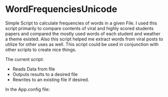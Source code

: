 # WordFrequenciesUnicode
Simple Script to calculate frequencies of words in a given File. 
I used this script primarily to compare contents of viral and highly scored students papers and compared the mostly used words of each student and weather a theme existed. Also this script helped me extract words from viral posts to utilize for other uses as well. This script could be used in conjunction with other scripts to create nice things.


The current script:
- Reads Data from file
- Outputs results to a desired file
- Rewrites to an existing file if desired.

In the App.config file:
    <add key="rewrite" value="1" />
    <add key="storePath" value="C:\Users\Ibrahim\My Documents\" />
    <add key="fileName" value="WriteCounts.txt" />
    <add key="sourceFilePath" value="C:\Users\Ibrahim\My Documents\" />
    <add key="sourceFileName" value="SourceFile.txt" />
